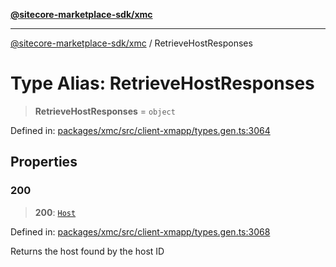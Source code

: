 [**@sitecore-marketplace-sdk/xmc**](../README.md)

***

[@sitecore-marketplace-sdk/xmc](../README.md) / RetrieveHostResponses

# Type Alias: RetrieveHostResponses

> **RetrieveHostResponses** = `object`

Defined in: [packages/xmc/src/client-xmapp/types.gen.ts:3064](https://github.com/Sitecore/sitecore-marketplace-sdk/blob/e87783cce9f115393973a45e109d17b99bf1df7e/packages/xmc/src/client-xmapp/types.gen.ts#L3064)

## Properties

### 200

> **200**: [`Host`](Host.md)

Defined in: [packages/xmc/src/client-xmapp/types.gen.ts:3068](https://github.com/Sitecore/sitecore-marketplace-sdk/blob/e87783cce9f115393973a45e109d17b99bf1df7e/packages/xmc/src/client-xmapp/types.gen.ts#L3068)

Returns the host found by the host ID
